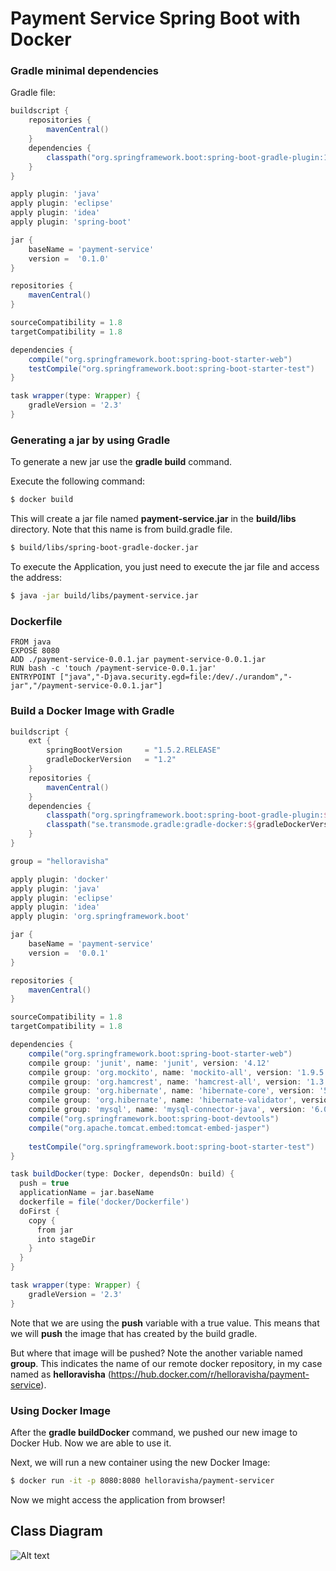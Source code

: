 # Payment Service Spring  Boot with Docker

### Gradle minimal dependencies


Gradle file:

```gradle
buildscript {
    repositories {
        mavenCentral()
    }
    dependencies {
        classpath("org.springframework.boot:spring-boot-gradle-plugin:1.3.3.RELEASE")
    }
}

apply plugin: 'java'
apply plugin: 'eclipse'
apply plugin: 'idea'
apply plugin: 'spring-boot'

jar {
    baseName = 'payment-service'
    version =  '0.1.0'
}

repositories {
    mavenCentral()
}

sourceCompatibility = 1.8
targetCompatibility = 1.8

dependencies {
    compile("org.springframework.boot:spring-boot-starter-web")
    testCompile("org.springframework.boot:spring-boot-starter-test")
}

task wrapper(type: Wrapper) {
    gradleVersion = '2.3'
}
```


### Generating a jar by using Gradle

To generate a new jar  use the **gradle build** command. 

Execute the following command:

```bash
$ docker build
```

This will create a jar file named **payment-service.jar** in the **build/libs** directory. Note that this name is from build.gradle file.

```bash
$ build/libs/spring-boot-gradle-docker.jar
```

To execute the Application, you just need to execute the jar file and access the address:

```bash
$ java -jar build/libs/payment-service.jar 
```

### Dockerfile

```docker
FROM java
EXPOSE 8080
ADD ./payment-service-0.0.1.jar payment-service-0.0.1.jar
RUN bash -c 'touch /payment-service-0.0.1.jar'
ENTRYPOINT ["java","-Djava.security.egd=file:/dev/./urandom","-jar","/payment-service-0.0.1.jar"]
```

### Build a Docker Image with Gradle

```gradle
buildscript {
    ext {
        springBootVersion     = "1.5.2.RELEASE"
        gradleDockerVersion   = "1.2"
    }
    repositories {
        mavenCentral()
    }
    dependencies {
        classpath("org.springframework.boot:spring-boot-gradle-plugin:${springBootVersion}")
        classpath("se.transmode.gradle:gradle-docker:${gradleDockerVersion}")
    }
}

group = "helloravisha"

apply plugin: 'docker'
apply plugin: 'java'
apply plugin: 'eclipse'
apply plugin: 'idea'
apply plugin: 'org.springframework.boot'

jar {
    baseName = 'payment-service'
    version =  '0.0.1'
}

repositories {
    mavenCentral()
}

sourceCompatibility = 1.8
targetCompatibility = 1.8

dependencies {
    compile("org.springframework.boot:spring-boot-starter-web")
    compile group: 'junit', name: 'junit', version: '4.12'
	compile group: 'org.mockito', name: 'mockito-all', version: '1.9.5'
	compile group: 'org.hamcrest', name: 'hamcrest-all', version: '1.3'
	compile group: 'org.hibernate', name: 'hibernate-core', version: '5.2.1.Final'
	compile group: 'org.hibernate', name: 'hibernate-validator', version: '5.2.4.Final'
	compile group: 'mysql', name: 'mysql-connector-java', version: '6.0.3'
    compile("org.springframework.boot:spring-boot-devtools")
    compile("org.apache.tomcat.embed:tomcat-embed-jasper")
	    
    testCompile("org.springframework.boot:spring-boot-starter-test")
}

task buildDocker(type: Docker, dependsOn: build) {
  push = true
  applicationName = jar.baseName
  dockerfile = file('docker/Dockerfile')
  doFirst {
    copy {
      from jar
      into stageDir
    }
  }
}

task wrapper(type: Wrapper) {
    gradleVersion = '2.3'
}

```

Note that we are using the **push** variable with a true value. This means that we will **push** the image that has created by the build gradle.

But where that image will be pushed? Note the another variable named **group**. This indicates the name of our remote docker repository, in my case named as **helloravisha** (https://hub.docker.com/r/helloravisha/payment-service).
### Using  Docker Image

After the **gradle buildDocker** command, we pushed our new image to Docker Hub. Now we are able to use it.

Next, we will run a new container using the new Docker Image:

```bash
$ docker run -it -p 8080:8080 helloravisha/payment-servicer 
```

Now we might access the application from browser! 


## Class Diagram

![Alt text](https://github.com/nguyensjsu/su18-202-java-geeks/blob/master/code/services/payment-service/UML/Project_Class_Diagram.png)



